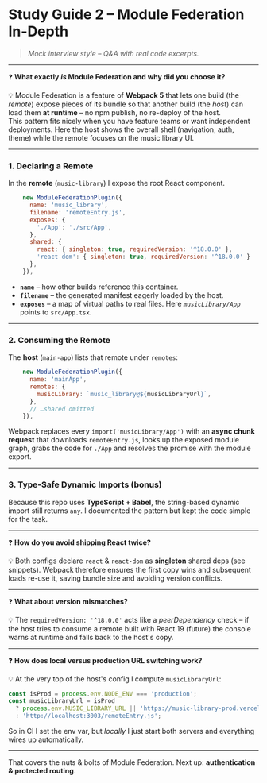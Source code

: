 # Study Guide 2 – Module Federation In-Depth

> _Mock interview style – Q&A with real code excerpts._

---

❓ **What exactly _is_ Module Federation and why did you choose it?**

💡 Module Federation is a feature of **Webpack 5** that lets one build (the _remote_) expose pieces of its bundle so that another build (the _host_) can load them **at runtime** – no npm publish, no re-deploy of the host.  
This pattern fits nicely when you have feature teams or want independent deployments. Here the host shows the overall shell (navigation, auth, theme) while the remote focuses on the music library UI.

---

### 1. Declaring a Remote

In the **remote** (`music-library`) I expose the root React component.

```25:45:music-library/webpack.config.js
    new ModuleFederationPlugin({
      name: 'music_library',
      filename: 'remoteEntry.js',
      exposes: {
        './App': './src/App',
      },
      shared: { 
        react: { singleton: true, requiredVersion: '^18.0.0' }, 
        'react-dom': { singleton: true, requiredVersion: '^18.0.0' } 
      },
    }),
```

* **`name`** – how other builds reference this container.
* **`filename`** – the generated manifest eagerly loaded by the host.
* **`exposes`** – a map of virtual paths to real files. Here _`musicLibrary/App`_ points to `src/App.tsx`.

---

### 2. Consuming the Remote

The **host** (`main-app`) lists that remote under `remotes`:

```46:56:main-app/webpack.config.js
    new ModuleFederationPlugin({
      name: 'mainApp',
      remotes: {
        musicLibrary: `music_library@${musicLibraryUrl}`,
      },
      // …shared omitted
    }),
```

Webpack replaces every `import('musicLibrary/App')` with an **async chunk request** that downloads `remoteEntry.js`, looks up the exposed module graph, grabs the code for `./App` and resolves the promise with the module export.

---

### 3. Type-Safe Dynamic Imports (bonus)

Because this repo uses **TypeScript + Babel**, the string-based dynamic import still returns `any`. I documented the pattern but kept the code simple for the task.

---

❓ **How do you avoid shipping React twice?**

💡 Both configs declare `react` & `react-dom` as **singleton** shared deps (see snippets). Webpack therefore ensures the first copy wins and subsequent loads re-use it, saving bundle size and avoiding version conflicts.

---

❓ **What about version mismatches?**

💡 The `requiredVersion: '^18.0.0'` acts like a _peerDependency_ check – if the host tries to consume a remote built with React 19 (future) the console warns at runtime and falls back to the host's copy.

---

❓ **How does local versus production URL switching work?**

💡 At the very top of the host's config I compute `musicLibraryUrl`:

```5:11:main-app/webpack.config.js
const isProd = process.env.NODE_ENV === 'production';
const musicLibraryUrl = isProd 
  ? process.env.MUSIC_LIBRARY_URL || 'https://music-library-prod.vercel.app/remoteEntry.js'
  : 'http://localhost:3003/remoteEntry.js';
```

So in CI I set the env var, but _locally_ I just start both servers and everything wires up automatically.

---

That covers the nuts & bolts of Module Federation. Next up: **authentication & protected routing**. 